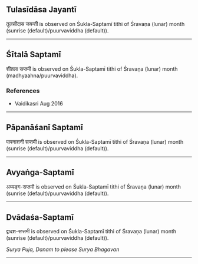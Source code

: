 ## Tulasīdāsa Jayantī
तुलसीदास जयन्ती is observed on Śukla-Saptamī tithi of Śravaṇa (lunar) month (sunrise (default)/puurvaviddha (default)).



---
## Śītalā Saptamī
शीतला सप्तमी is observed on Śukla-Saptamī tithi of Śravaṇa (lunar) month (madhyaahna/puurvaviddha).


### References
* Vaidikasri Aug 2016


---
## Pāpanāśanī Saptamī
पापनाशनी सप्तमी is observed on Śukla-Saptamī tithi of Śravaṇa (lunar) month (sunrise (default)/puurvaviddha (default)).



---
## Avyaṅga-Saptamī
अव्यङ्ग-सप्तमी is observed on Śukla-Saptamī tithi of Śravaṇa (lunar) month (sunrise (default)/puurvaviddha (default)).



---
## Dvādaśa-Saptamī
द्वादश-सप्तमी is observed on Śukla-Saptamī tithi of Śravaṇa (lunar) month (sunrise (default)/puurvaviddha (default)).

_Surya Puja, Danam to please Surya Bhagavan_

---
